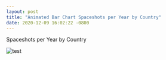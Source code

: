 ```yaml
---
layout: post
title: "Animated Bar Chart Spaceshots per Year by Country"
date: 2020-12-09 16:02:22 -0800
---
```





Spaceshots per Year by Country


   ![test](/images/spaceshots.gif)

